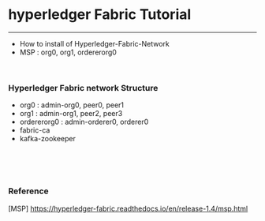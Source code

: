 # hyperledger Fabric Tutorial
-----------------------------------------------
- How to install of Hyperledger-Fabric-Network 
- MSP : org0, org1, ordererorg0
<br>

### Hyperledger Fabric network Structure
- org0 : admin-org0, peer0, peer1
- org1 : admin-org1, peer2, peer3
- ordererorg0 : admin-orderer0, orderer0
- fabric-ca
- kafka-zookeeper
<br>
<br>
<br>

### Reference
[MSP] https://hyperledger-fabric.readthedocs.io/en/release-1.4/msp.html



